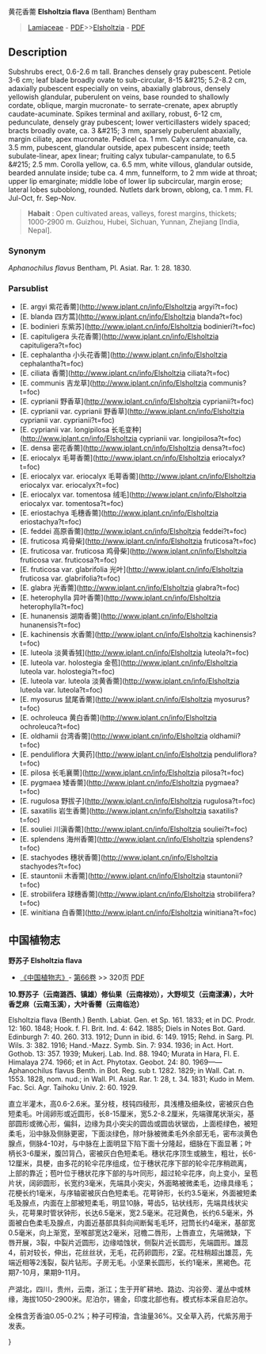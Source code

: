 黄花香薷 **Elsholtzia flava** (Bentham) Bentham

> [Lamiaceae](http://www.iplant.cn/info/Lamiaceae?t=foc) - [PDF](http://www.iplant.cn/foc/pdf/Lamiaceae.pdf)>>[Elsholtzia](http://www.iplant.cn/info/Elsholtzia?t=foc) - [PDF](http://www.iplant.cn/foc/pdf/Elsholtzia.pdf)

## Description

Subshrubs erect, 0.6-2.6 m tall. Branches densely gray pubescent. Petiole 3-6 cm; leaf blade broadly ovate to sub-circular, 8-15 &amp;#215; 5.2-8.2 cm, adaxially pubescent especially on veins, abaxially glabrous, densely yellowish glandular, puberulent on veins, base rounded to shallowly cordate, oblique, margin mucronate- to serrate-crenate, apex abruptly caudate-acuminate. Spikes terminal and axillary, robust, 6-12 cm, pedunculate, densely gray pubescent; lower verticillasters widely spaced; bracts broadly ovate, ca. 3 &amp;#215; 3 mm, sparsely puberulent abaxially, margin ciliate, apex mucronate. Pedicel ca. 1 mm. Calyx campanulate, ca. 3.5 mm, pubescent, glandular outside, apex pubescent inside; teeth subulate-linear, apex linear; fruiting calyx tubular-campanulate, to 6.5 &amp;#215; 2.5 mm. Corolla yellow, ca. 6.5 mm, white villous, glandular outside, bearded annulate inside; tube ca. 4 mm, funnelform, to 2 mm wide at throat; upper lip emarginate; middle lobe of lower lip subcircular, margin erose; lateral lobes suboblong, rounded. Nutlets dark brown, oblong, ca. 1 mm. Fl. Jul-Oct, fr. Sep-Nov.


> **Habait** : 
> Open cultivated areas, valleys, forest margins, thickets; 1000-2900 m. Guizhou, Hubei, Sichuan, Yunnan, Zhejiang [India, Nepal].

### Synonym
*Aphanochilus flavus* Bentham, Pl. Asiat. Rar. 1: 28. 1830.



### Parsublist

* [E.  argyi  紫花香薷](http://www.iplant.cn/info/Elsholtzia argyi?t=foc)
* [E.  blanda  四方蒿](http://www.iplant.cn/info/Elsholtzia blanda?t=foc)
* [E.  bodinieri  东紫苏](http://www.iplant.cn/info/Elsholtzia bodinieri?t=foc)
* [E.  capituligera  头花香薷](http://www.iplant.cn/info/Elsholtzia capituligera?t=foc)
* [E.  cephalantha  小头花香薷](http://www.iplant.cn/info/Elsholtzia cephalantha?t=foc)
* [E.  ciliata  香薷](http://www.iplant.cn/info/Elsholtzia ciliata?t=foc)
* [E.  communis  吉龙草](http://www.iplant.cn/info/Elsholtzia communis?t=foc)
* [E.  cyprianii  野香草](http://www.iplant.cn/info/Elsholtzia cyprianii?t=foc)
* [E.  cyprianii var. cyprianii  野香草](http://www.iplant.cn/info/Elsholtzia cyprianii var. cyprianii?t=foc)
* [E.  cyprianii var. longipilosa  长毛变种](http://www.iplant.cn/info/Elsholtzia cyprianii var. longipilosa?t=foc)
* [E.  densa  密花香薷](http://www.iplant.cn/info/Elsholtzia densa?t=foc)
* [E.  eriocalyx  毛萼香薷](http://www.iplant.cn/info/Elsholtzia eriocalyx?t=foc)
* [E.  eriocalyx var. eriocalyx  毛萼香薷](http://www.iplant.cn/info/Elsholtzia eriocalyx var. eriocalyx?t=foc)
* [E.  eriocalyx var. tomentosa  绒毛](http://www.iplant.cn/info/Elsholtzia eriocalyx var. tomentosa?t=foc)
* [E.  eriostachya  毛穗香薷](http://www.iplant.cn/info/Elsholtzia eriostachya?t=foc)
* [E.  feddei  高原香薷](http://www.iplant.cn/info/Elsholtzia feddei?t=foc)
* [E.  fruticosa  鸡骨柴](http://www.iplant.cn/info/Elsholtzia fruticosa?t=foc)
* [E.  fruticosa var. fruticosa  鸡骨柴](http://www.iplant.cn/info/Elsholtzia fruticosa var. fruticosa?t=foc)
* [E.  fruticosa var. glabrifolia  光叶](http://www.iplant.cn/info/Elsholtzia fruticosa var. glabrifolia?t=foc)
* [E.  glabra  光香薷](http://www.iplant.cn/info/Elsholtzia glabra?t=foc)
* [E.  heterophylla  异叶香薷](http://www.iplant.cn/info/Elsholtzia heterophylla?t=foc)
* [E.  hunanensis  湖南香薷](http://www.iplant.cn/info/Elsholtzia hunanensis?t=foc)
* [E.  kachinensis  水香薷](http://www.iplant.cn/info/Elsholtzia kachinensis?t=foc)
* [E.  luteola  淡黄香狨](http://www.iplant.cn/info/Elsholtzia luteola?t=foc)
* [E.  luteola var. holostegia  金苞](http://www.iplant.cn/info/Elsholtzia luteola var. holostegia?t=foc)
* [E.  luteola var. luteola  淡黄香薷](http://www.iplant.cn/info/Elsholtzia luteola var. luteola?t=foc)
* [E.  myosurus  鼠尾香薷](http://www.iplant.cn/info/Elsholtzia myosurus?t=foc)
* [E.  ochroleuca  黄白香薷](http://www.iplant.cn/info/Elsholtzia ochroleuca?t=foc)
* [E.  oldhamii  台湾香薷](http://www.iplant.cn/info/Elsholtzia oldhamii?t=foc)
* [E.  penduliflora  大黄药](http://www.iplant.cn/info/Elsholtzia penduliflora?t=foc)
* [E.  pilosa  长毛襄薷](http://www.iplant.cn/info/Elsholtzia pilosa?t=foc)
* [E.  pygmaea  矮香薷](http://www.iplant.cn/info/Elsholtzia pygmaea?t=foc)
* [E.  rugulosa  野拔子](http://www.iplant.cn/info/Elsholtzia rugulosa?t=foc)
* [E.  saxatilis  岩生香薷](http://www.iplant.cn/info/Elsholtzia saxatilis?t=foc)
* [E.  souliei  川滇香薷](http://www.iplant.cn/info/Elsholtzia souliei?t=foc)
* [E.  splendens  海州香薷](http://www.iplant.cn/info/Elsholtzia splendens?t=foc)
* [E.  stachyodes  穗状香薷](http://www.iplant.cn/info/Elsholtzia stachyodes?t=foc)
* [E.  stauntonii  木香薷](http://www.iplant.cn/info/Elsholtzia stauntonii?t=foc)
* [E.  strobilifera  球穗香薷](http://www.iplant.cn/info/Elsholtzia strobilifera?t=foc)
* [E.  winitiana  白香薷](http://www.iplant.cn/info/Elsholtzia winitiana?t=foc)

## 中国植物志



**野苏子 Elsholtzia flava**

* [《中国植物志》](http://www.iplant.cn/frps)- [第66卷](http://www.iplant.cn/frps/vol/66) >> 320页 [PDF](http://www.iplant.cn/frps/pdf/68/038a.PDF)


**10.野苏子（云南潞西、镇雄）修仙果（云南禄劝），大野坝艾（云南漾濞），大叶香芝麻（云南玉溪），大叶香薷（云南临沧）**

Elsholtzia flava (Benth.) Benth. Labiat. Gen. et Sp. 161. 1833; et in DC. Prodr. 12: 160. 1848; Hook. f. Fl. Brit. Ind. 4: 642. 1885; Diels in Notes Bot. Gard. Edinburgh 7: 40. 260. 313. 1912; Dunn in ibid. 6: 149. 1915; Rehd. in Sarg. Pl. Wils. 3: 382. 1916; Hand.-Mazz. Symb. Sin. 7: 934. 1936; in Act. Hort. Gothob. 13: 357. 1939; Mukerj. Lab. Ind. 88. 1940; Murata in Hara, Fl. E. Himalaya 274. 1966; et in Act. Phytotax. Geobot. 24: 80. 1969——Aphanochilus flavus Benth. in Bot. Reg. sub t. 1282. 1829; in Wall. Cat. n. 1553. 1828, nom. nud.; in Wall. Pl. Asiat. Rar. 1: 28, t. 34. 1831; Kudo in Mem. Fac. Sci. Agr. Taihoku Univ. 2: 60. 1929.

直立半灌木，高0.6-2.6米。茎分枝，枝钝四稜形，具浅槽及细条纹，密被灰白色短柔毛。叶阔卵形或近圆形，长8-15厘米，宽5.2-8.2厘米，先端骤尾状渐尖，基部圆形或微心形，偏斜，边缘为具小突尖的圆齿或圆齿状锯齿，上面榄绿色，被短柔毛，沿中脉及侧脉更密，下面淡绿色，除叶脉被微柔毛外余部无毛，密布淡黄色腺点，侧脉4-10对，与中脉在上面明显下陷下面十分隆起，细脉在下面显著；叶柄长3-6厘米，腹凹背凸，密被灰白色短柔毛。穗状花序顶生或腋生，粗壮，长6-12厘米，具梗，由多花的轮伞花序组成，位于穗状花序下部的轮伞花序稍疏离，上部的靠近；苞叶位于穗状花序下部的与叶同形，超过轮伞花序，向上变小，呈苞片状，阔卵圆形，长宽约3毫米，先端具小突尖，外面略被微柔毛，边缘具缘毛；花梗长约1毫米，与序轴密被灰白色短柔毛。花萼钟形，长约3.5毫米，外面被短柔毛及腺点，内面在上部被短柔毛，明显10脉，萼齿5，钻状线形，先端具线状尖头，花萼果时管状钟形，长达6.5毫米，宽2.5毫米。花冠黄色，长约6.5毫米，外面被白色柔毛及腺点，内面近基部具斜向间断髯毛毛环，冠筒长约4毫米，基部宽0.5毫米，向上渐宽，至喉部宽达2毫米，冠檐二唇形，上唇直立，先端微缺，下唇开展，3裂，中裂片近圆形，边缘啮蚀状，侧裂片近长圆形，先端圆形。雄蕊4，前对较长，伸出，花丝丝状，无毛，花药卵圆形，2室。花柱稍超出雄蕊，先端近相等2浅裂，裂片钻形。子房无毛。小坚果长圆形，长约1毫米，黑褐色。花期7-10月，果期9-11月。

产湖北，四川，贵州，云南，浙江；生于开旷耕地、路边、沟谷旁、灌丛中或林缘，海拔1050-2900米。尼泊尔，锡金，印度北部也有。模式标本采自尼泊尔。

全株含芳香油0.05-0.2%；种子可榨油，含油量36%。又全草入药，代紫苏用于发表。



}